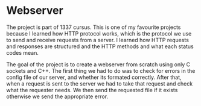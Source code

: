 # Webserver

The project is part of 1337 cursus. This is one of my favourite projects because I learned how HTTP protocol works, which is the protocol we use to send and receive requests from a server. I learned how HTTP requests and responses are structured and the HTTP methods and what each status codes mean.

The goal of the project is to create a webserver from scratch using only C sockets and C++. The first thing we had to do was to check for errors in the config file of our server, and whether its formated correctly. After that, when a request is sent to the server we had to take that request and check what the requester needs. We then send the requested file if it exists otherwise we send the appropriate error.
